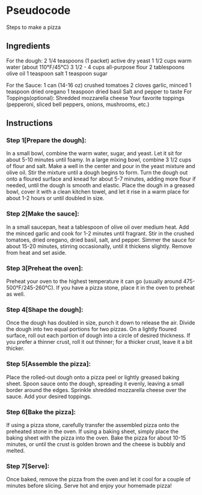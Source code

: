 # Pseudocode
Steps to make a pizza

## Ingredients
For the dough: 
2 1/4 teaspoons (1 packet) active dry yeast
1 1/2 cups warm water (about 110°F/45°C)
3 1/2 - 4 cups all-purpose flour
2 tablespoons olive oil
1 teaspoon salt
1 teaspoon sugar

For the Sauce:
1 can (14-16 oz) crushed tomatoes
2 cloves garlic, minced
1 teaspoon dried oregano
1 teaspoon dried basil
Salt and pepper to taste
For Toppings(optional):
Shredded mozzarella cheese
Your favorite toppings (pepperoni, sliced bell peppers, onions, mushrooms, etc.)

## Instructions
### Step 1[Prepare the dough]:
In a small bowl, combine the warm water, sugar, and yeast. Let it sit for about 5-10 minutes until foamy.
In a large mixing bowl, combine 3 1/2 cups of flour and salt. Make a well in the center and pour in the yeast mixture and olive oil.
Stir the mixture until a dough begins to form.
Turn the dough out onto a floured surface and knead for about 5-7 minutes, adding more flour if needed, until the dough is smooth and elastic.
Place the dough in a greased bowl, cover it with a clean kitchen towel, and let it rise in a warm place for about 1-2 hours or until doubled in size.
### Step 2[Make the sauce]:
In a small saucepan, heat a tablespoon of olive oil over medium heat.
Add the minced garlic and cook for 1-2 minutes until fragrant.
Stir in the crushed tomatoes, dried oregano, dried basil, salt, and pepper.
Simmer the sauce for about 15-20 minutes, stirring occasionally, until it thickens slightly. Remove from heat and set aside.
### Step 3[Preheat the oven]:
Preheat your oven to the highest temperature it can go (usually around 475-500°F/245-260°C). If you have a pizza stone, place it in the oven to preheat as well.
### Step 4[Shape the dough]:
Once the dough has doubled in size, punch it down to release the air.
Divide the dough into two equal portions for two pizzas.
On a lightly floured surface, roll out each portion of dough into a circle of desired thickness. If you prefer a thinner crust, roll it out thinner; for a thicker crust, leave it a bit thicker.
### Step 5[Assemble the pizza]:
Place the rolled-out dough onto a pizza peel or lightly greased baking sheet.
Spoon sauce onto the dough, spreading it evenly, leaving a small border around the edges.
Sprinkle shredded mozzarella cheese over the sauce.
Add your desired toppings.
### Step 6[Bake the pizza]:
If using a pizza stone, carefully transfer the assembled pizza onto the preheated stone in the oven. If using a baking sheet, simply place the baking sheet with the pizza into the oven.
Bake the pizza for about 10-15 minutes, or until the crust is golden brown and the cheese is bubbly and melted.
### Step 7[Serve]:
Once baked, remove the pizza from the oven and let it cool for a couple of minutes before slicing. Serve hot and enjoy your homemade pizza!
